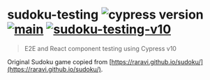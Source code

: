 # sudoku-testing ![cypress version](https://img.shields.io/badge/cypress-10.2.0-brightgreen) [![main](https://github.com/bahmutov/sudoku-testing-v10/actions/workflows/main.yml/badge.svg?branch=main)](https://github.com/ahuaracab/sudoku-testing-v10/actions/workflows/main.yml) [![sudoku-testing-v10](https://img.shields.io/endpoint?url=https://dashboard.cypress.io/badge/count/1qsjjk/main&style=flat&logo=cypress)](https://dashboard.cypress.io/projects/1qsjjk/runs)

> E2E and React component testing using Cypress v10

Original Sudoku game copied from [https://raravi.github.io/sudoku/](https://raravi.github.io/sudoku/).
